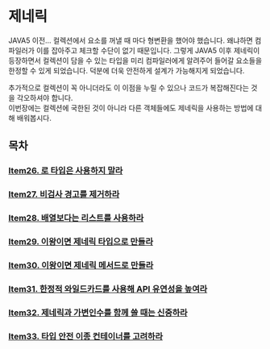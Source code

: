 # 제네릭
JAVA5 이전... 컬렉션에서 요소를 꺼낼 때 마다 형변환을 했어야 했습니다.
왜냐하면 컴파일러가 이를 잡아주고 체크할 수단이 없기 때문입니다. 그렇게 JAVA5 이후
제네릭이 등장하면서 컬렉션이 담을 수 있는 타입을 미리 컴파일러에게 알려주어 들어갈 요소들을 한정할 수 있게 되었습니다.
덕분에 더욱 안전하게 설계가 가능해지게 되었습니다.  
  
추가적으로 컬렉션이 꼭 아니더라도 이 이점을 누릴 수 있으나 코드가 복잡해진다는 것을 각오하셔야 합니다.  
이번장에는 컬렉션에 국한된 것이 아니라 다른 객체들에도 제네릭을 사용하는 방법에 대해 배워봅시다.

## 목차
### [Item26. 로 타입은 사용하지 말라](https://github.com/9JaHyun/EFFECTIVE_JAVA/tree/main/src/ch5/Item26)
### [Item27. 비검사 경고를 제거하라](https://github.com/9JaHyun/EFFECTIVE_JAVA/tree/main/src/ch5/Item27)
### [Item28. 배열보다는 리스트를 사용하라](https://github.com/9JaHyun/EFFECTIVE_JAVA/tree/main/src/ch5/Item28)
### [Item29. 이왕이면 제네릭 타입으로 만들라](https://github.com/9JaHyun/EFFECTIVE_JAVA/tree/main/src/ch5/Item29)
### [Item30. 이왕이면 제네릭 메서드로 만들라](https://github.com/9JaHyun/EFFECTIVE_JAVA/tree/main/src/ch5/Item30)
### [Item31. 한정적 와일드카드를 사용해 API 유연성을 높여라](https://github.com/9JaHyun/EFFECTIVE_JAVA/tree/main/src/ch5/Item31)
### [Item32. 제네릭과 가변인수를 함께 쓸 때는 신중하라](https://github.com/9JaHyun/EFFECTIVE_JAVA/tree/main/src/ch4/Item32)
### [Item33. 타입 안전 이종 컨테이너를 고려하라](https://github.com/9JaHyun/EFFECTIVE_JAVA/tree/main/src/ch4/Item33)